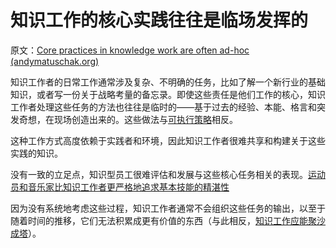 # 知识工作的核心实践往往是临场发挥的

原文：[Core practices in knowledge work are often ad-hoc (andymatuschak.org)](https://notes.andymatuschak.org/Core_practices_in_knowledge_work_are_often_ad-hoc)

知识工作者的日常工作通常涉及复杂、不明确的任务，比如了解一个新行业的基础知识，或者写一份关于战略考量的备忘录。即使这些责任是他们工作的核心，知识工作者处理这些任务的方法也往往是临时的——基于过去的经验、本能、格言和突发奇想，在现场创造出来的。这些做法与[可执行策略](https://notes.andymatuschak.org/z53fk5XwrsnueNDDCq6WNe2VbPhrDGQmmVgNS)相反。

这种工作方式高度依赖于实践者和环境，因此知识工作者很难共享和构建关于这些实践的知识。

没有一致的立足点，知识型员工很难评估和发展与这些核心任务相关的表现。[运动员和音乐家比知识工作者更严格地追求基本技能的精湛性](https://notes.andymatuschak.org/z4qhD8UwNAmJDdJUC36BUGp5PEUfgfzZXvkhB)

因为没有系统地考虑这些过程，知识工作者通常不会组织这些任务的输出，以至于随着时间的推移，它们无法积累成更有价值的东西（与此相反，[知识工作应能聚沙成塔](https://notes.andymatuschak.org/z6UDDkom8Aifg6mLdjT1sPtbMBweCmpyTwmJT)）。